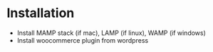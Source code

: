 # Installation

* Install MAMP stack (if mac), LAMP (if linux), WAMP (if windows)
* Install woocommerce plugin from wordpress
